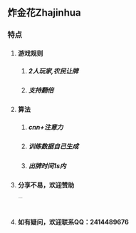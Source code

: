 ## 炸金花Zhajinhua

### 特点

1. #### 游戏规则

   1. ##### 2人玩家,农民让牌

   2. ##### 支持翻倍

2. #### 算法

   1. ##### cnn+注意力

   2. ##### 训练数据自己生成

   3. ##### 出牌时间1s内

3. #### 分享不易，欢迎赞助

   <img src="https://tva1.sinaimg.cn/large/008i3skNgy1gq97a7yekmj30u0156tbu.jpg" alt="WechatIMG4" width=250 style="zoom:10%;" />

4. #### 如有疑问，欢迎联系QQ：2414489676

